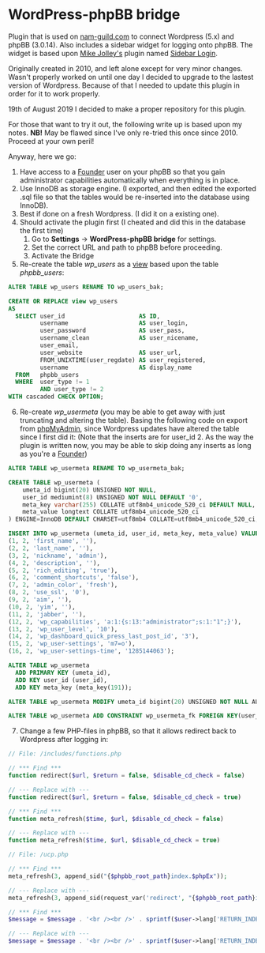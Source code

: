 # WordPress-phpBB bridge
Plugin that is used on [nam-guild.com](https://nam-guild.com) to connect Wordpress (5.x) and phpBB (3.0.14). Also includes a sidebar widget for logging onto phpBB. The widget is based upon [Mike Jolley's](http://blue-anvil.com) plugin named [Sidebar Login](http://wordpress.org/extend/plugins/sidebar-login/).

Originally created in 2010, and left alone except for very minor changes. Wasn't properly worked on until one day I decided to upgrade to the lastest version of Wordpress. Because of that I needed to update this plugin in order for it to work properly.

19th of August 2019 I decided to make a proper repository for this plugin.

For those that want to try it out, the following write up is based upon my notes. **NB!** May be flawed since I've only re-tried this once since 2010. Proceed at your own peril! 

Anyway, here we go:
1. Have access to a [Founder](https://wiki.phpbb.com/Founder) user on your phpBB so that you gain administrator capabilities automatically when everything is in place.
2. Use InnoDB as storage engine. (I exported, and then edited the exported .sql file so that the tables would be re-inserted into the database using InnoDB).
3. Best if done on a fresh Wordpress. (I did it on a existing one).
4. Should activate the plugin first (I cheated and did this in the database the first time)
   1. Go to **Settings** -> **WordPress-phpBB bridge** for settings.
   2. Set the correct URL and path to phpBB before proceeding. 
   3. Activate the Bridge
5. Re-create the table *wp_users* as a [view](https://mariadb.com/kb/en/library/create-view/) based upon the table *phpbb_users*: 
```SQL
ALTER TABLE wp_users RENAME TO wp_users_bak;

CREATE OR REPLACE view wp_users
AS
  SELECT user_id                     AS ID,
         username                    AS user_login,
         user_password               AS user_pass,
         username_clean              AS user_nicename,
         user_email,
         user_website                AS user_url,
         FROM_UNIXTIME(user_regdate) AS user_registered,
         username                    AS display_name
  FROM   phpbb_users
  WHERE  user_type != 1
         AND user_type != 2
WITH cascaded CHECK OPTION;
```
6. Re-create *wp_usermeta* (you may be able to get away with just truncating and altering the table). Basing the following code on export from [phpMyAdmin](https://www.phpmyadmin.net/), since Wordpress updates have altered the table since I first did it:
(Note that the inserts are for user_id 2. As the way the plugin is written now, you may be able to skip doing any inserts as long as you're a [Founder](https://wiki.phpbb.com/Founder))
```SQL
ALTER TABLE wp_usermeta RENAME TO wp_usermeta_bak; 

CREATE TABLE wp_usermeta (
	umeta_id bigint(20) UNSIGNED NOT NULL,
	user_id mediumint(8) UNSIGNED NOT NULL DEFAULT '0',
	meta_key varchar(255) COLLATE utf8mb4_unicode_520_ci DEFAULT NULL,
	meta_value longtext COLLATE utf8mb4_unicode_520_ci
) ENGINE=InnoDB DEFAULT CHARSET=utf8mb4 COLLATE=utf8mb4_unicode_520_ci;

INSERT INTO wp_usermeta (umeta_id, user_id, meta_key, meta_value) VALUES
(1, 2, 'first_name', ''),
(2, 2, 'last_name', ''),
(3, 2, 'nickname', 'admin'),
(4, 2, 'description', ''),
(5, 2, 'rich_editing', 'true'),
(6, 2, 'comment_shortcuts', 'false'),
(7, 2, 'admin_color', 'fresh'),
(8, 2, 'use_ssl', '0'),
(9, 2, 'aim', ''),
(10, 2, 'yim', ''),
(11, 2, 'jabber', ''),
(12, 2, 'wp_capabilities', 'a:1:{s:13:"administrator";s:1:"1";}'),
(13, 2, 'wp_user_level', '10'),
(14, 2, 'wp_dashboard_quick_press_last_post_id', '3'),
(15, 2, 'wp_user-settings', 'm7=o'),
(16, 2, 'wp_user-settings-time', '1285144063');

ALTER TABLE wp_usermeta
  ADD PRIMARY KEY (umeta_id),
  ADD KEY user_id (user_id),
  ADD KEY meta_key (meta_key(191));

ALTER TABLE wp_usermeta MODIFY umeta_id bigint(20) UNSIGNED NOT NULL AUTO_INCREMENT, AUTO_INCREMENT=17;

ALTER TABLE wp_usermeta ADD CONSTRAINT wp_usermeta_fk FOREIGN KEY(user_id) REFERENCES phpbb_users(user_id) ON DELETE CASCADE;
```
7. Change a few PHP-files in phpBB, so that it allows redirect back to Wordpress after logging in:
```PHP
// File: /includes/functions.php

// *** Find ***
function redirect($url, $return = false, $disable_cd_check = false)

// --- Replace with ---
function redirect($url, $return = false, $disable_cd_check = true)

// *** Find ***
function meta_refresh($time, $url, $disable_cd_check = false)

// --- Replace with ---
function meta_refresh($time, $url, $disable_cd_check = true)

// File: /ucp.php

// *** Find ***
meta_refresh(3, append_sid("{$phpbb_root_path}index.$phpEx"));

// --- Replace with ---
meta_refresh(3, append_sid(request_var('redirect', "{$phpbb_root_path}index.$phpEx")));

// *** Find ***
$message = $message . '<br /><br />' . sprintf($user->lang['RETURN_INDEX'], '<a href="' . append_sid("{$phpbb_root_path}index.$phpEx") . '">', '</a> ');

// --- Replace with ---
$message = $message . '<br /><br />' . sprintf($user->lang['RETURN_INDEX'], '<a href="' . append_sid(request_var('redirect', "{$phpbb_root_path}index.$phpEx")) . '">', '</a> ');
```
